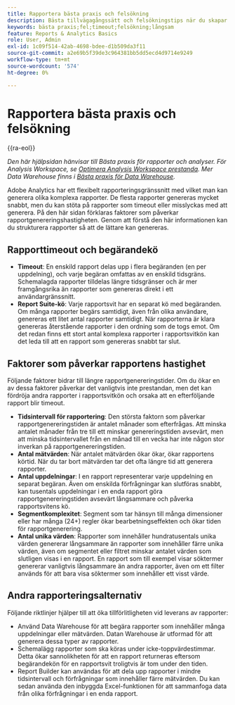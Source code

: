 ```yaml
---
title: Rapportera bästa praxis och felsökning
description: Bästa tillvägagångssätt och felsökningstips när du skapar rapporter.
keywords: bästa praxis;fel;timeout;felsökning;långsam
feature: Reports & Analytics Basics
role: User, Admin
exl-id: 1c09f514-42ab-4698-bdee-d1b509da3f11
source-git-commit: a2e69b5f39de3c964381bb5dd5ecd4d9714e9249
workflow-type: tm+mt
source-wordcount: '574'
ht-degree: 0%

---
```


# Rapportera bästa praxis och felsökning

{{ra-eol}}

*Den här hjälpsidan hänvisar till Bästa praxis för rapporter och analyser. För Analysis Workspace, se [Optimera Analysis Workspace prestanda](../analysis-workspace/workspace-faq/optimizing-performance.md). Mer Data Warehouse finns i [Bästa praxis för Data Warehouse](/help/export/data-warehouse/data-warehouse-bp.md).*

Adobe Analytics har ett flexibelt rapporteringsgränssnitt med vilket man kan generera olika komplexa rapporter. De flesta rapporter genereras mycket snabbt, men du kan stöta på rapporter som timeout eller misslyckas med att generera. På den här sidan förklaras faktorer som påverkar rapportgenereringshastigheten. Genom att förstå den här informationen kan du strukturera rapporter så att de lättare kan genereras.

## Rapporttimeout och begärandekö

* **Timeout**: En enskild rapport delas upp i flera begäranden (en per uppdelning), och varje begäran omfattas av en enskild tidsgräns. Schemalagda rapporter tilldelas längre tidsgränser och är mer framgångsrika än rapporter som genereras direkt i ett användargränssnitt.
* **Report Suite-kö**: Varje rapportsvit har en separat kö med begäranden. Om många rapporter begärs samtidigt, även från olika användare, genereras ett litet antal rapporter samtidigt. När rapporterna är klara genereras återstående rapporter i den ordning som de togs emot. Om det redan finns ett stort antal komplexa rapporter i rapportsvitkön kan det leda till att en rapport som genereras snabbt tar slut.

## Faktorer som påverkar rapportens hastighet

Följande faktorer bidrar till längre rapportgenereringstider. Om du ökar en av dessa faktorer påverkar det vanligtvis inte prestandan, men det kan fördröja andra rapporter i rapportsvitkön och orsaka att en efterföljande rapport blir timeout.

* **Tidsintervall för rapportering**: Den största faktorn som påverkar rapportgenereringstiden är antalet månader som efterfrågas. Att minska antalet månader från tre till ett minskar genereringstiden avsevärt, men att minska tidsintervallet från en månad till en vecka har inte någon stor inverkan på rapportgenereringstiden.
* **Antal mätvärden**: När antalet mätvärden ökar ökar, ökar rapportens körtid. När du tar bort mätvärden tar det ofta längre tid att generera rapporter.
* **Antal uppdelningar**: I en rapport representerar varje uppdelning en separat begäran. Även om enskilda förfrågningar kan slutföras snabbt, kan tusentals uppdelningar i en enda rapport göra rapportgenereringstiden avsevärt långsammare och påverka rapportsvitens kö.
* **Segmentkomplexitet**: Segment som tar hänsyn till många dimensioner eller har många (24+) regler ökar bearbetningseffekten och ökar tiden för rapportgenerering.
* **Antal unika värden**: Rapporter som innehåller hundratusentals unika värden genererar långsammare än rapporter som innehåller färre unika värden, även om segmentet eller filtret minskar antalet värden som slutligen visas i en rapport. En rapport som till exempel visar söktermer genererar vanligtvis långsammare än andra rapporter, även om ett filter används för att bara visa söktermer som innehåller ett visst värde.

## Andra rapporteringsalternativ

Följande riktlinjer hjälper till att öka tillförlitligheten vid leverans av rapporter:

* Använd Data Warehouse för att begära rapporter som innehåller många uppdelningar eller mätvärden. Datan Warehouse är utformad för att generera dessa typer av rapporter.
* Schemalägg rapporter som ska köras under icke-toppvärdestimmar. Detta ökar sannolikheten för att en rapport returneras eftersom begärandekön för en rapportsvit troligtvis är tom under den tiden.
* Report Builder kan användas för att dela upp rapporter i mindre tidsintervall och förfrågningar som innehåller färre mätvärden. Du kan sedan använda den inbyggda Excel-funktionen för att sammanfoga data från olika förfrågningar i en enda rapport.

